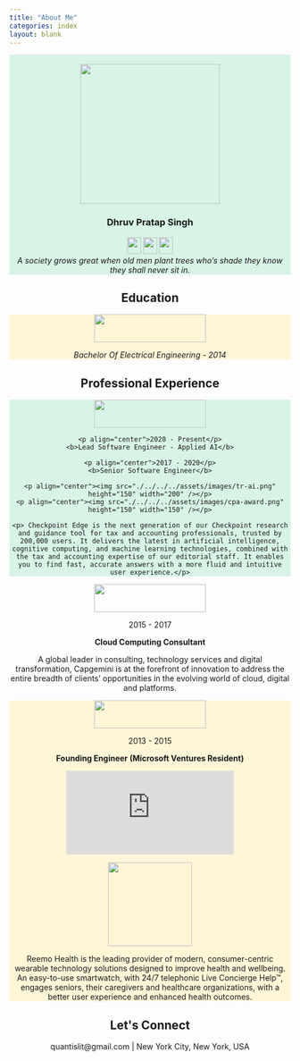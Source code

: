 ```yaml
---
title: "About Me"
categories: index
layout: blank
---
```

<div align="center" style="background-color:#d7f4e6;">
  <br/>
  <img src="./../../../assets/images/dps2.png" height="250" width="250"/>
  <h3>Dhruv Pratap Singh</h3>
  <div>
    <img src="./../../../assets/images/favicon.png" height="30" width="25"/>
    <img src="./../../../assets/images/favicon.png" height="30" width="25"/>
    <img src="./../../../assets/images/favicon.png" height="30" width="25"/>
  </div>
  <i>A society grows great when old men plant trees who’s shade they know they shall never sit in.</i>
</div>

<main>
  <article align="center">
    <h1>Education</h1>
  </article>
  <article align="center" style="background-color:#fff5d7;">
    <img src="./../../../assets/images/umn.png" height="50" width="200" />
    <p align="center"><i>Bachelor Of Electrical Engineering - 2014</i></p>
  </article>
  
   <article align="center">
     <h1>Professional Experience</h1>
   </article>

  <article align="center" style="background-color:#d7f4e6;">
    <a target="_blank" href="https://tax.thomsonreuters.com/en/checkpoint/edge"> <img src="./../../../assets/images/tr.png" height="50" width="200" /></a>
    
    <p align="center">2020 - Present</p>
    <b>Lead Software Engineer - Applied AI</b>
    
    <p align="center">2017 - 2020</p>
    <b>Senior Software Engineer</b>

    <p align="center"><img src="./../../../assets/images/tr-ai.png" height="150" width="200" /></p>
    <p align="center"><img src="./../../../assets/images/cpa-award.png" height="150" width="150" /></p>

    <p> Checkpoint Edge is the next generation of our Checkpoint research and guidance tool for tax and accounting professionals, trusted by 200,000 users. It delivers the latest in artificial intelligence, cognitive computing, and machine learning technologies, combined with the tax and accounting expertise of our editorial staff. It enables you to find fast, accurate answers with a more fluid and intuitive user experience.</p>
  </article>
  
  <article align="center">
   <a target="_blank" href="https://www.capgemini.com/us-en/"> <img src="./../../../assets/images/capgemini.png" height="50" width="200" /></a>
  
   <p align="center">2015 - 2017</p>
      
   <b>Cloud Computing Consultant</b>
     
   <p> A global leader in consulting, technology services and digital transformation, Capgemini is at the forefront of innovation to address the entire breadth of clients’ opportunities in the evolving world of cloud, digital and platforms. </p> 
   </article>
  
   <article align="center" style="background-color:#fff5d7;">
    <a target="_blank" href="https://reemohealth.com/"> <img src="./../../../assets/images/reemo.png" height="50" width="200" /></a>
    
   <p align="center">2013 - 2015</p>
    
   <b>Founding Engineer (Microsoft Ventures Resident)</b>
    
   <p align="center"><iframe src="https://www.youtube.com/embed/5vPmJHiVNx0" frameborder="0" allow="accelerometer; autoplay; encrypted
     -media; gyroscope; picture-in-picture" allowfullscreen></iframe></p>
     <p align="center"><img src="./../../../assets/images/reemo-watch.jpg" height="150" width="150" /></p>
    
   <p> Reemo Health is the leading provider of modern, consumer-centric wearable technology solutions designed to improve health and wellbeing. An easy-to-use smartwatch, with 24/7 telephonic Live Concierge Help™, engages seniors, their caregivers and healthcare organizations, with a better user experience and enhanced health outcomes.</p>
   </article>
  <article>
    <h1 align="center">
      Let's Connect
    </h1>
    <p align="center">quantislit@gmail.com | New York City, New York, USA</p>
  </article>
</main>
